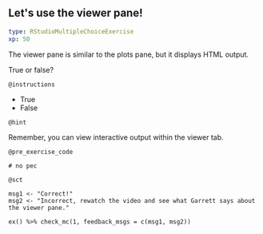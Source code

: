 ## Let's use the viewer pane!

```yaml
type: RStudioMultipleChoiceExercise 
xp: 50 
```

The viewer pane is similar to the plots pane, but it displays HTML output.

True or false?

`@instructions`

- True
- False

`@hint`

Remember, you can view interactive output within the viewer tab.

`@pre_exercise_code`

```{r eval = FALSE}
# no pec
```

`@sct`

```{r eval = FALSE}
msg1 <- "Correct!"
msg2 <- "Incorrect, rewatch the video and see what Garrett says about the viewer pane."

ex() %>% check_mc(1, feedback_msgs = c(msg1, msg2))
```
